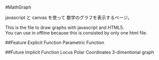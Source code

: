 #MathGraph

javascript と canvas を使って 数学のグラフを表示するページ。

This is the file to draw graphs with javascript and HTML5.  
You can use in offline because this is consisted by only one html file.

##Feature
Explicit Function
Parametric Function

##Future
Implicit Function
Locus
Polar Coordinates
3-dimentional graph